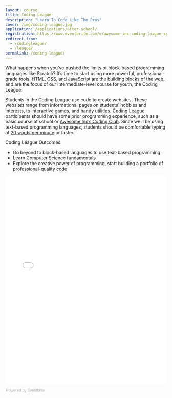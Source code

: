 ```yaml
---
layout: course
title: Coding League
description: "Learn To Code Like The Pros"
cover: /img/coding-league.jpg
application: /applications/after-school/
registration: https://www.eventbrite.com/e/awesome-inc-coding-league-spring-2017-thursdays-tickets-26529760227
redirect_from: 
  - /codingleague/
  - /league/
permalink: /coding-league/
---
```


What happens when you’ve pushed the limits of block-based programming languages like Scratch? It’s time to start using more powerful, professional-grade tools. HTML, CSS, and JavaScript are the building blocks of the web, and are the focus of our intermediate-level course for youth, the Coding League.

Students in the Coding League use code to create websites. These websites range from informational pages on students’ hobbies and interests, to interactive games, and handy utilities. Coding League participants should have some prior programming experience, such as a basic course at school or [Awesome Inc’s Coding Club](/coding-club/). Since we’ll be using text-based programming languages, students should be comfortable typing at [20 words per minute](https://10fastfingers.com/typing-test/english) or faster.

Coding League Outcomes:

- Go beyond to block-based languages to use text-based programming
- Learn Computer Science fundamentals
- Explore the creative power of programming, start building a portfolio of professional-quality code

<!--Eventbrite generated ticket form widget-->
<div style="width:100%; text-align:left;"><iframe src="//eventbrite.com/tickets-external?eid=26529760227&ref=etckt" frameborder="0" height="648" width="100%" vspace="0" hspace="0" marginheight="5" marginwidth="5" scrolling="auto" allowtransparency="true"></iframe><div style="font-family:Helvetica, Arial; font-size:12px; padding:10px 0 5px; margin:2px; width:100%; text-align:left;" ><a class="powered-by-eb" style="color: #ADB0B6; text-decoration: none;" target="_blank" href="http://www.eventbrite.com/">Powered by Eventbrite</a></div></div>